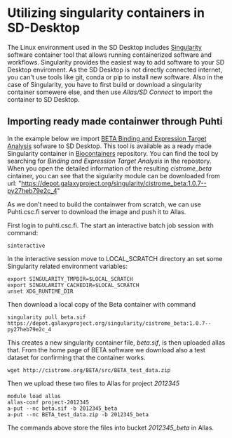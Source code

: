 # Utilizing singularity containers in SD-Desktop

The Linux environment used in the SD Desktop includes [Singularity](https://sylabs.io/guides/3.8/user-guide/) 
software container tool that allows running containerized software and workflows. Singularity
provides the easiest way to add software to your SD Desktop enviroment. As the SD Desktop is not directly connected internet, 
you can't use tools like git, conda or pip to install new software. Also in the case of Singularity, you have to first build 
or download a singularity container somewere else, and then use _Allas/SD Connect_ to import the container to SD Desktop.

## Importing ready made containwer through Puhti


In the example below we import [BETA Binding and Expression Target Analysis](https://cistrome.org/BETA/index.html) sofware to SD Desktop.
This tool is available as a ready made Singularity container in [Biocontainers](https://biocontainers.pro/registry) repository. You can find the tool
by searching for _Binding and Expression Target Analysis_ in the repostory. When you open the detailed information of the resulting _cistrome_beta_ cintainer, 
you can see that the sigularity module can be downloaded from url: "https://depot.galaxyproject.org/singularity/cistrome_beta:1.0.7--py27heb79e2c_4" 

As we don't need to build the containwer from scratch, we can use Puhti.csc.fi server to download the image and push it to Allas.

First login to puhti.csc.fi. The start an interactive batch job session with command:

```text
sinteractive
```
In the interactive session move to LOCAL_SCRATCH directory an set some Singularity related environment variables:
 
 ```text
 export SINGULARITY_TMPDIR=$LOCAL_SCRATCH
 export SINGULARITY_CACHEDIR=$LOCAL_SCRATCH
 unset XDG_RUNTIME_DIR
```

Then download a local copy of the Beta container with command

```text
singularity pull beta.sif https://depot.galaxyproject.org/singularity/cistrome_beta:1.0.7--py27heb79e2c_4
```
This creates a new singularity container file, _beta.sif_, is then uploaded allas that. From the home page of BETA software 
we download also a test dataset for confirming that the container works.

```text
wget http://cistrome.org/BETA/src/BETA_test_data.zip
```

Then we upload these two files to Allas for project _2012345_

```text
module load allas
allas-conf project-2012345
a-put --nc beta.sif -b 2012345_beta
a-put --nc BETA_test_data.zip -b 2012345_beta
```

The commands above store the files into bucket _2012345_beta_ in Allas. 





